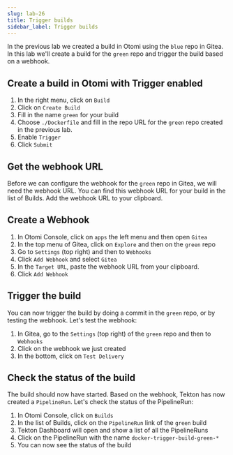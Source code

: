 ```yaml
---
slug: lab-26
title: Trigger builds
sidebar_label: Trigger builds
---
```


In the previous lab we created a build in Otomi using the `blue` repo in Gitea. In this lab we'll create a build for the `green` repo and trigger the build based on a webhook.

## Create a build in Otomi with Trigger enabled

1. In the right menu, click on `Build`
2. Click on `Create Build`
3. Fill in the name `green` for your build
4. Choose `./Dockerfile` and fill in the repo URL for the `green` repo created in the previous lab.
5. Enable `Trigger`
6. Click `Submit`

## Get the webhook URL

Before we can configure the webhook for the `green` repo in Gitea, we will need the webhook URL. You can find this webhook URL for your build in the list of Builds. Add the webhook URL to your clipboard.

## Create a Webhook

1. In Otomi Console, click on `apps` the left menu and then open `Gitea`
2. In the top menu of Gitea, click on `Explore` and then on the `green` repo
3. Go to `Settings` (top right) and then to `Webhooks`
4. Click `Add Webhook` and select `Gitea`
5. In the `Target URL`, paste the webhook URL from your clipboard.
6. Click `Add Webhook`

## Trigger the build

You can now trigger the build by doing a commit in the `green` repo, or by testing the webhook. Let's test the webhook:

1. In Gitea, go to the `Settings` (top right) of the `green` repo and then to `Webhooks`
2. Click on the webhook we just created
3. In the bottom, click on `Test Delivery`

## Check the status of the build

The build should now have started. Based on the webhook, Tekton has now created a `PipelineRun`. Let's check the status of the PipelineRun:

1. In Otomi Console, click on `Builds`
2. In the list of Builds, click on the `PipelineRun` link of the `green` build
3. Tekton Dashboard will open and show a list of all the PipelineRuns
4. Click on the PipelineRun with the name `docker-trigger-build-green-*`
5. You can now see the status of the build



